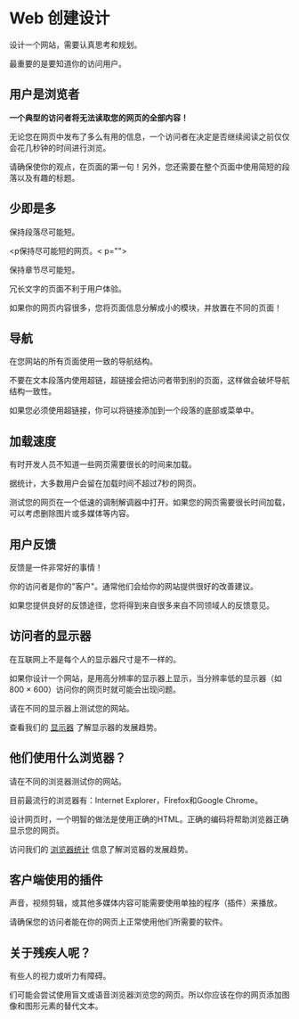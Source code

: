 # Web 创建设计

设计一个网站，需要认真思考和规划。

最重要的是要知道你的访问用户。

## 用户是浏览者

**一个典型的访问者将无法读取您的网页的全部内容！**

无论您在网页中发布了多么有用的信息，一个访问者在决定是否继续阅读之前仅仅会花几秒钟的时间进行浏览。

请确保使你的观点，在页面的第一句！另外，您还需要在整个页面中使用简短的段落以及有趣的标题。

## 少即是多

保持段落尽可能短。

<p保持尽可能短的网页。< p="">

保持章节尽可能短。

冗长文字的页面不利于用户体验。

如果你的网页内容很多，您将页面信息分解成小的模块，并放置在不同的页面！

## 导航

在您网站的所有页面使用一致的导航结构。

不要在文本段落内使用超链，超链接会把访问者带到别的页面，这样做会破坏导航结构一致性。

如果您必须使用超链接，你可以将链接添加到一个段落的底部或菜单中。

## 加载速度

有时开发人员不知道一些网页需要很长的时间来加载。

据统计，大多数用户会留在加载时间不超过7秒的网页。

测试您的网页在一个低速的调制解调器中打开。如果您的网页需要很长时间加载，可以考虑删除图片或多媒体等内容。

## 用户反馈

反馈是一件非常好的事情！

你的访问者是你的"客户"。通常他们会给你的网站提供很好的改善建议。

如果您提供良好的反馈途径，您将得到来自很多来自不同领域人的反馈意见。

## 访问者的显示器

在互联网上不是每个人的显示器尺寸是不一样的。

如果你设计一个网站，是用高分辨率的显示器上显示，当分辨率低的显示器（如800 × 600）访问你的网页时就可能会出现问题。

请在不同的显示器上测试您的网站。

查看我们的 [显示器](/browsers/browsers-display.html) 了解显示器的发展趋势。

## 他们使用什么浏览器？

请在不同的浏览器测试你的网站。

目前最流行的浏览器有：Internet Explorer，Firefox和Google Chrome。

设计网页时，一个明智的做法是使用正确的HTML。正确的编码将帮助浏览器正确显示您的网页。

访问我们的 [浏览器统计](/browsers/browsers-stats.html) 信息了解浏览器的发展趋势。

## 客户端使用的插件

声音，视频剪辑，或其他多媒体内容可能需要使用单独的程序（插件）来播放。

请确保您的访问者能在你的网页上正常使用他们所需要的软件。

## 关于残疾人呢？

有些人的视力或听力有障碍。

们可能会尝试使用盲文或语音浏览器浏览您的网页。所以你应该在你的网页添加图像和图形元素的替代文本。

